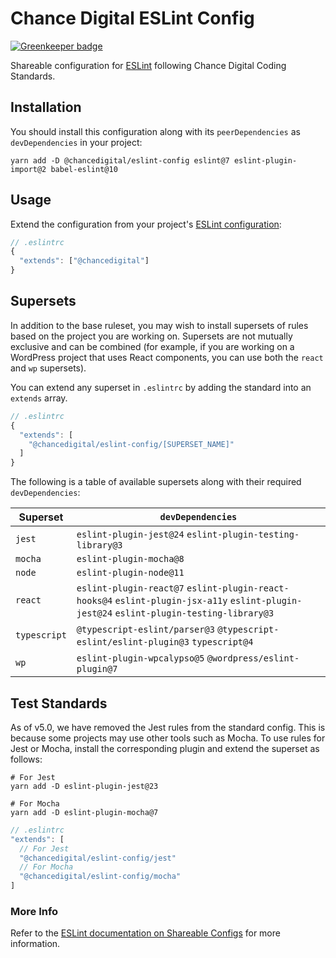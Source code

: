# Chance Digital ESLint Config

[![Greenkeeper badge](https://badges.greenkeeper.io/chancedigital/eslint-config.svg)](https://greenkeeper.io/)

Shareable configuration for [ESLint](http://eslint.org/) following Chance Digital Coding Standards.

## Installation

You should install this configuration along with its `peerDependencies` as `devDependencies` in your project:

```shell
yarn add -D @chancedigital/eslint-config eslint@7 eslint-plugin-import@2 babel-eslint@10
```

## Usage

Extend the configuration from your project's [ESLint configuration](https://eslint.org/docs/user-guide/configuring):

```js
// .eslintrc
{
  "extends": ["@chancedigital"]
}
```

## Supersets

In addition to the base ruleset, you may wish to install supersets of rules based on the project you are working on. Supersets are not mutually exclusive and can be combined (for example, if you are working on a WordPress project that uses React components, you can use both the `react` and `wp` supersets).

You can extend any superset in `.eslintrc` by adding the standard into an `extends` array.

```js
// .eslintrc
{
  "extends": [
    "@chancedigital/eslint-config/[SUPERSET_NAME]"
  ]
}
```

The following is a table of available supersets along with their required `devDependencies`:

| Superset     | `devDependencies`                                                                                                                        |
| ------------ | ---------------------------------------------------------------------------------------------------------------------------------------- |
| `jest`       | `eslint-plugin-jest@24` `eslint-plugin-testing-library@3`                                                                                |
| `mocha`      | `eslint-plugin-mocha@8`                                                                                                                  |
| `node`       | `eslint-plugin-node@11`                                                                                                                  |
| `react`      | `eslint-plugin-react@7` `eslint-plugin-react-hooks@4` `eslint-plugin-jsx-a11y` `eslint-plugin-jest@24` `eslint-plugin-testing-library@3` |
| `typescript` | `@typescript-eslint/parser@3` `@typescript-eslint/eslint-plugin@3` `typescript@4`                                                        |
| `wp`         | `eslint-plugin-wpcalypso@5` `@wordpress/eslint-plugin@7`                                                                                 |

## Test Standards

As of v5.0, we have removed the Jest rules from the standard config. This is because some projects may use other tools such as Mocha. To use rules for Jest or Mocha, install the corresponding plugin and extend the superset as follows:

```shell
# For Jest
yarn add -D eslint-plugin-jest@23

# For Mocha
yarn add -D eslint-plugin-mocha@7
```

```js
// .eslintrc
"extends": [
  // For Jest
  "@chancedigital/eslint-config/jest"
  // For Mocha
  "@chancedigital/eslint-config/mocha"
]
```

### More Info

Refer to the [ESLint documentation on Shareable Configs](http://eslint.org/docs/developer-guide/shareable-configs) for more information.
